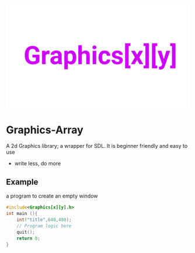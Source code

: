 ![logo](img/logo.jpg)
# Graphics-Array
A 2d Graphics library; a wrapper for SDL. It is beginner friendly and easy to use

- write less, do more

## Example 
a program to create an empty window

```c
#include<Graphics[x][y].h>
int main (){
	int("title",640,480);
	// Program logic here
	quit();
	return 0;
}
```
